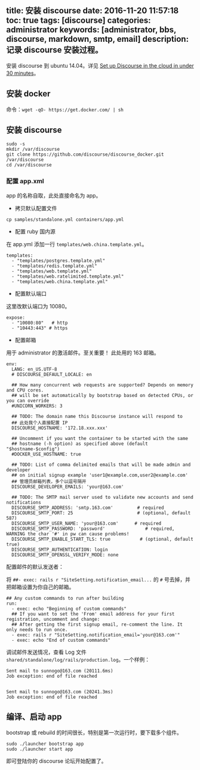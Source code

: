 title: 安装 discourse
date: 2016-11-20 11:57:18
toc: true
tags: [discourse]
categories: administrator
keywords: [administrator, bbs, discourse, markdown, smtp, email]
description: 记录 discourse 安装过程。
---

安装 discourse 到 ubuntu 14.04。详见 [Set up Discourse in the cloud in under 30 minutes](https://github.com/discourse/discourse/blob/master/docs/INSTALL-cloud.md)。

## 安装 docker
命令：`wget -qO- https://get.docker.com/ | sh`

## 安装 discourse

```
sudo -s
mkdir /var/discourse
git clone https://github.com/discourse/discourse_docker.git /var/discourse
cd /var/discourse
```

### 配置 app.xml
app 的名称自取，此处直接命名为 app。

* 拷贝默认配置文件

```
cp samples/standalone.yml containers/app.yml
```

* 配置 ruby 国内源

在 app.yml 添加一行 `templates/web.china.template.yml`。

```
templates:
  - "templates/postgres.template.yml"
  - "templates/redis.template.yml"
  - "templates/web.template.yml"
  - "templates/web.ratelimited.template.yml"
  - "templates/web.china.template.yml"
```

* 配置默认端口

这里改默认端口为 10080。
```
expose:
  - "10080:80"   # http
  - "10443:443" # https
```

* 配置邮箱

用于 administrator 的激活邮件。至关重要！
此处用的 163 邮箱。

```
env:
  LANG: en_US.UTF-8
  # DISCOURSE_DEFAULT_LOCALE: en

  ## How many concurrent web requests are supported? Depends on memory and CPU cores.
  ## will be set automatically by bootstrap based on detected CPUs, or you can override
  #UNICORN_WORKERS: 3

  ## TODO: The domain name this Discourse instance will respond to
  ## 此处我个人直接配置 IP
  DISCOURSE_HOSTNAME: '172.18.xxx.xxx'

  ## Uncomment if you want the container to be started with the same
  ## hostname (-h option) as specified above (default "$hostname-$config")
  #DOCKER_USE_HOSTNAME: true

  ## TODO: List of comma delimited emails that will be made admin and developer
  ## on initial signup example 'user1@example.com,user2@example.com'
  ## 管理员邮箱列表，多个以逗号隔开
  DISCOURSE_DEVELOPER_EMAILS: 'your@163.com'

  ## TODO: The SMTP mail server used to validate new accounts and send notifications
  DISCOURSE_SMTP_ADDRESS: 'smtp.163.com'         # required
  DISCOURSE_SMTP_PORT: 25                        # (optional, default 587)
  DISCOURSE_SMTP_USER_NAME: 'your@163.com'      # required
  DISCOURSE_SMTP_PASSWORD: 'password'               # required, WARNING the char '#' in pw can cause problems!
  DISCOURSE_SMTP_ENABLE_START_TLS: true           # (optional, default true)
  DISCOURSE_SMTP_AUTHENTICATION: login
  DISCOURSE_SMTP_OPENSSL_VERIFY_MODE: none
```

配置邮件的默认发送者：

将 `##- exec: rails r "SiteSetting.notification_email...` 的 `#` 号去掉，并把邮箱设置为你自己的邮箱。

```
## Any custom commands to run after building
run:
  - exec: echo "Beginning of custom commands"
  ## If you want to set the 'From' email address for your first registration, uncomment and change:
  ## After getting the first signup email, re-comment the line. It only needs to run once.
  - exec: rails r "SiteSetting.notification_email='your@163.com'"
  - exec: echo "End of custom commands"
```

调试邮件发送情况，查看 Log 文件 `shared/standalone/log/rails/production.log`。一个样例：
```
Sent mail to sunnogo@163.com (20111.6ms)
Job exception: end of file reached


Sent mail to sunnogo@163.com (20241.3ms)
Job exception: end of file reached
```

## 编译、启动 app

bootstrap 或 rebuild 的时间很长，特别是第一次运行时，要下载多个组件。

```
sudo ./launcher bootstrap app
sudo ./launcher start app
```

即可登陆你的 discourse 论坛开始配置了。

